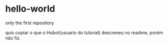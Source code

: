 # hello-world
only the first repository

quis copiar o que o Hubot(usuario do tutorial) descreveu no readme, porém não fiz.
